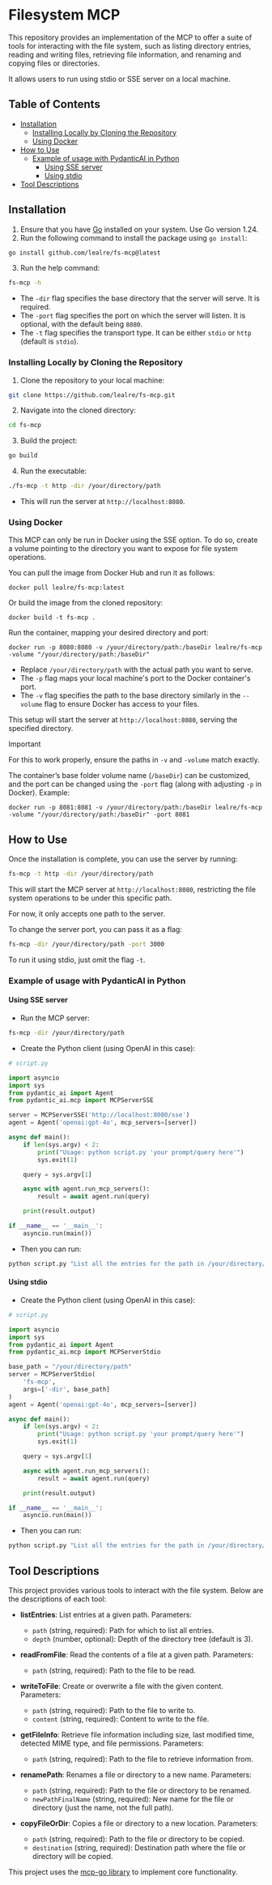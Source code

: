 # Filesystem MCP

This repository provides an implementation of the MCP to offer a suite of tools for interacting with the file system, such as listing directory entries, reading and writing files, retrieving file information, and renaming and copying files or directories.

It allows users to run using stdio or SSE server on a local machine.

## Table of Contents

- [Installation](#installation)
  - [Installing Locally by Cloning the Repository](#installing-locally-by-cloning-the-repository)
  - [Using Docker](#using-docker)
- [How to Use](#how-to-use)
  - [Example of usage with PydanticAI in Python](#example-of-usage-with-pydanticai-in-python)
    - [Using SSE server](#using-sse-server)
    - [Using stdio](#using-stdio)
- [Tool Descriptions](#tool-descriptions)

## Installation

1. Ensure that you have [Go](https://golang.org/doc/install) installed on your system. Use Go version 1.24.
2. Run the following command to install the package using `go install`:

```bash
go install github.com/lealre/fs-mcp@latest
```

3. Run the help command:

```bash
fs-mcp -h
```

- The `-dir` flag specifies the base directory that the server will serve. It is required.
- The `-port` flag specifies the port on which the server will listen. It is optional, with the default being `8080`.
- The `-t` flag specifies the transport type. It can be either `stdio` or `http` (default is `stdio`).

### Installing Locally by Cloning the Repository

1. Clone the repository to your local machine:

```bash
git clone https://github.com/lealre/fs-mcp.git
```

2. Navigate into the cloned directory:

```bash
cd fs-mcp
```

3. Build the project:

```bash
go build
```

4. Run the executable:

```bash
./fs-mcp -t http -dir /your/directory/path
```

- This will run the server at `http://localhost:8080`.

### Using Docker

This MCP can only be run in Docker using the SSE option. To do so, create a volume pointing to the directory you want to expose for file system operations.

You can pull the image from Docker Hub and run it as follows:

```shell
docker pull lealre/fs-mcp:latest
```

Or build the image from the cloned repository:

```shell
docker build -t fs-mcp .
```

Run the container, mapping your desired directory and port:

```shell
docker run -p 8080:8080 -v /your/directory/path:/baseDir lealre/fs-mcp -volume "/your/directory/path:/baseDir"
```

- Replace `/your/directory/path` with the actual path you want to serve.
- The `-p` flag maps your local machine's port to the Docker container's port.
- The `-v` flag specifies the path to the base directory similarly in the `--volume` flag to ensure Docker has access to your files.

This setup will start the server at `http://localhost:8080`, serving the specified directory.

> [!IMPORTANT]
> For this to work properly, ensure the paths in `-v` and `-volume` match exactly.

The container’s base folder volume name (`/baseDir`) can be customized, and the port can be changed using the `-port` flag (along with adjusting `-p` in Docker). Example:

```shell
docker run -p 8081:8081 -v /your/directory/path:/baseDir lealre/fs-mcp -volume "/your/directory/path:/baseDir" -port 8081
```

## How to Use

Once the installation is complete, you can use the server by running:

```bash
fs-mcp -t http -dir /your/directory/path
```

This will start the MCP server at `http://localhost:8080`, restricting the file system operations to be under this specific path.

For now, it only accepts one path to the server.

To change the server port, you can pass it as a flag:

```bash
fs-mcp -dir /your/directory/path -port 3000
```

To run it using stdio, just omit the flag `-t`.

### Example of usage with PydanticAI in Python

#### Using SSE server

- Run the MCP server:

```bash
fs-mcp -dir /your/directory/path
```

- Create the Python client (using OpenAI in this case):

```python
# script.py

import asyncio
import sys
from pydantic_ai import Agent
from pydantic_ai.mcp import MCPServerSSE

server = MCPServerSSE('http://localhost:8080/sse')
agent = Agent('openai:gpt-4o', mcp_servers=[server])

async def main():
    if len(sys.argv) < 2:
        print("Usage: python script.py 'your prompt/query here'")
        sys.exit(1)

    query = sys.argv[1]

    async with agent.run_mcp_servers():
        result = await agent.run(query)

    print(result.output)

if __name__ == '__main__':
    asyncio.run(main())
```

- Then you can run:

```bash
python script.py "List all the entries for the path in /your/directory/path/somesubpath"
```

#### Using stdio

- Create the Python client (using OpenAI in this case):

```python
# script.py

import asyncio
import sys
from pydantic_ai import Agent
from pydantic_ai.mcp import MCPServerStdio

base_path = "/your/directory/path"
server = MCPServerStdio(
    'fs-mcp',
    args=['-dir', base_path]
)
agent = Agent('openai:gpt-4o', mcp_servers=[server])

async def main():
    if len(sys.argv) < 2:
        print("Usage: python script.py 'your prompt/query here'")
        sys.exit(1)

    query = sys.argv[1]

    async with agent.run_mcp_servers():
        result = await agent.run(query)

    print(result.output)

if __name__ == '__main__':
    asyncio.run(main())
```

- Then you can run:

```bash
python script.py "List all the entries for the path in /your/directory/path/somesubpath"
```

## Tool Descriptions

This project provides various tools to interact with the file system. Below are the descriptions of each tool:

- **listEntries**: List entries at a given path. Parameters:

  - `path` (string, required): Path for which to list all entries.
  - `depth` (number, optional): Depth of the directory tree (default is 3).

- **readFromFile**: Read the contents of a file at a given path. Parameters:

  - `path` (string, required): Path to the file to be read.

- **writeToFile**: Create or overwrite a file with the given content. Parameters:

  - `path` (string, required): Path to the file to write to.
  - `content` (string, required): Content to write to the file.

- **getFileInfo**: Retrieve file information including size, last modified time, detected MIME type, and file permissions. Parameters:

  - `path` (string, required): Path to the file to retrieve information from.

- **renamePath**: Renames a file or directory to a new name. Parameters:

  - `path` (string, required): Path to the file or directory to be renamed.
  - `newPathFinalName` (string, required): New name for the file or directory (just the name, not the full path).

- **copyFileOrDir**: Copies a file or directory to a new location. Parameters:
  - `path` (string, required): Path to the file or directory to be copied.
  - `destination` (string, required): Destination path where the file or directory will be copied.

This project uses the [mcp-go library](https://pkg.go.dev/github.com/mark3labs/mcp-go/mcp) to implement core functionality.
